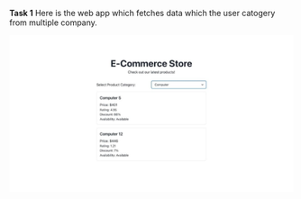 **Task 1**
Here is the web app which fetches data which the user catogery from multiple company.

![alt text](image.png)